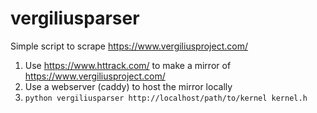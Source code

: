 # vergiliusparser

Simple script to scrape https://www.vergiliusproject.com/

1. Use https://www.httrack.com/ to make a mirror of https://www.vergiliusproject.com/
2. Use a webserver (caddy) to host the mirror locally
3. `python vergiliusparser http://localhost/path/to/kernel kernel.h`